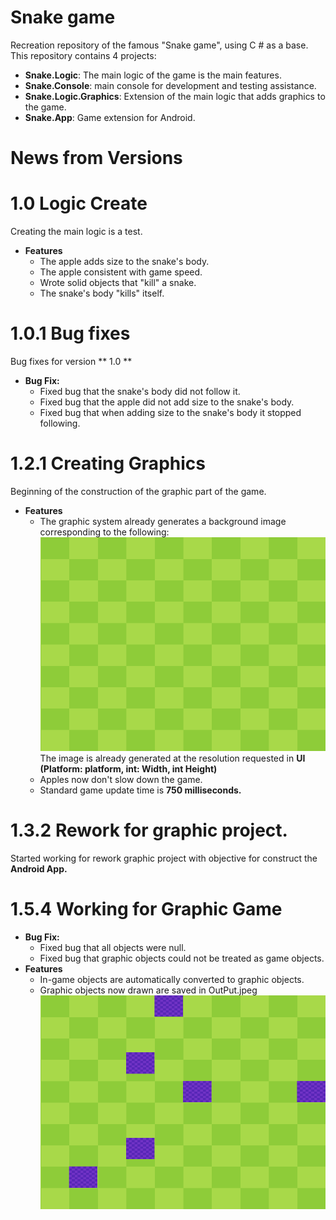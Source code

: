 # Snake game 
  Recreation repository of the famous "Snake game", using C # as a base. This repository contains 4 projects:
- **Snake.Logic**: The main logic of the game is the main features.
- **Snake.Console**: main console for development and testing assistance.
- **Snake.Logic.Graphics**: Extension of the main logic that adds graphics to the game.
- **Snake.App**: Game extension for Android.

# News from Versions 
# **1.0** Logic Create
Creating the main logic is a test.
- **Features**
	- The apple adds size to the snake's body.
	- The apple consistent with game speed.
	- Wrote solid objects that "kill" a snake.
	- The snake's body "kills" itself.
# **1.0.1** Bug fixes
Bug fixes for version ** 1.0 **

- **Bug Fix:**
	- Fixed bug that the snake's body did not follow it.
	- Fixed bug that the apple did not add size to the snake's body.
	- Fixed bug that when adding size to the snake's body it stopped following.
# **1.2.1** Creating Graphics
Beginning of the construction of the graphic part of the game.
- **Features**
	- The graphic system already generates a background image corresponding to the following:
![Image generated by the systems in the root folder of the application console for name 'Background.jpeg'](https://raw.githubusercontent.com/JuanDouglas/Snake-APP/master/Images/first_background_result.jpeg)
The image is already generated at the resolution requested in **UI (Platform: platform, int: Width, int Height)**
  - Apples now don't slow down the game. 
  -  Standard game update time is **750 milliseconds.**

# **1.3.2** Rework for graphic project.
Started working for rework graphic project with objective for construct the **Android App.**

# **1.5.4** Working for Graphic Game
- **Bug Fix:**
	- Fixed bug that all objects were null.
	- Fixed bug that graphic objects could not be treated as game objects.
- **Features**
	- In-game objects are automatically converted to graphic objects.
	- Graphic objects now drawn are saved in OutPut.jpeg
	![Image generated by the systems in the root folder of the application console for name 'OutPut.jpeg'](https://raw.githubusercontent.com/JuanDouglas/Snake-APP/master/Images/first_draw_result.jpeg)